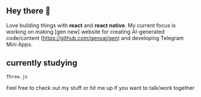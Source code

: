 ## Hey there 🪷
Love building things with **react** and **react native**.
My current focus is working on making [gen new] website for creating AI-generated code/content (https://github.com/genxai/gen) and developing Telegram Mini Apps. 
## currently studying
`Three.js`

Feel free to check out my stuff or hit me up if you want to talk/work together
